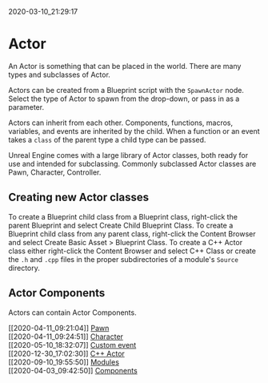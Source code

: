 2020-03-10_21:29:17

# Actor

An Actor is something that can be placed in the world.
There are many types and subclasses of Actor.

Actors can be created from a Blueprint script with the `SpawnActor` node.
Select the type of Actor to spawn from the drop-down, or pass in as a parameter.

Actors can inherit from each other.
Components, functions, macros, variables, and events are inherited by the child.
When a function or an event takes a `class` of the parent type a child type can be passed.

Unreal Engine comes with a large library of Actor classes, both ready for use and intended for subclassing.
Commonly subclassed Actor classes are Pawn, Character, Controller.

## Creating new Actor classes

To create a Blueprint child class from a Blueprint class, right-click the parent Blueprint and select Create Child Blueprint Class.
To create a Blueprint child class from any parent class, right-click the Content Browser and select Create Basic Asset > Blueprint Class.
To create a C++ Actor class either right-click the Content Browser and select C++ Class or create the `.h` and `.cpp` files in the proper subdirectories of a module's `Source` directory.

## Actor Components

Actors can contain Actor Components.


[[2020-04-11_09:21:04]] [Pawn](./Pawn.md)  
[[2020-04-11_09:24:51]] [Character](./Character.md)  
[[2020-05-10_18:32:07]] [Custom event](./Custom%20event.md)  
[[2020-12-30_17:02:30]] [C++ Actor](./C++%20Actor.md)  
[[2020-09-10_19:55:50]] [Modules](./Modules.md)  
[[2020-04-03_09:42:50]] [Components](./Components.md)  
